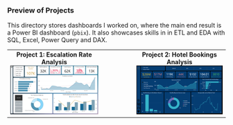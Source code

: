 ### Preview of Projects

This directory stores dashboards I worked on, where the main end result is a Power BI dashboard (`pbix`). It also showcases skills in in ETL and EDA with SQL, Excel, Power Query and DAX.


<div align="center">

  <table>
    <tr>
      <td align="center">
        <strong>Project 1: Escalation Rate Analysis</strong><br>
        <img src="Escalation_Rate_Analysis/project.files/images/Overview.png" width="300" alt="Escalation Rate Analysis">
      </td>
      <td style="width: 60px;"></td> <!-- Spacer column --><!-- Spacer column -->
      <td align="center">
        <strong>Project 2: Hotel Bookings Analysis</strong><br>
        <img src="Hotel_Bookings/project.files/images/summary.png" width="300" alt="Hotel Bookings Summary">
      </td>
    </tr>
  </table>

</div>
